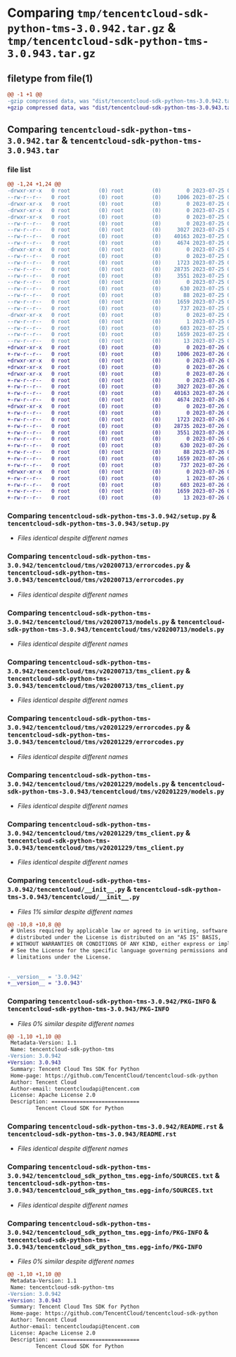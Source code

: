 # Comparing `tmp/tencentcloud-sdk-python-tms-3.0.942.tar.gz` & `tmp/tencentcloud-sdk-python-tms-3.0.943.tar.gz`

## filetype from file(1)

```diff
@@ -1 +1 @@
-gzip compressed data, was "dist/tencentcloud-sdk-python-tms-3.0.942.tar", last modified: Tue Jul 25 04:28:15 2023, max compression
+gzip compressed data, was "dist/tencentcloud-sdk-python-tms-3.0.943.tar", last modified: Wed Jul 26 00:46:56 2023, max compression
```

## Comparing `tencentcloud-sdk-python-tms-3.0.942.tar` & `tencentcloud-sdk-python-tms-3.0.943.tar`

### file list

```diff
@@ -1,24 +1,24 @@
-drwxr-xr-x   0 root         (0) root         (0)        0 2023-07-25 04:28:15.000000 tencentcloud-sdk-python-tms-3.0.942/
--rw-r--r--   0 root         (0) root         (0)     1006 2023-07-25 04:28:15.000000 tencentcloud-sdk-python-tms-3.0.942/setup.py
-drwxr-xr-x   0 root         (0) root         (0)        0 2023-07-25 04:28:15.000000 tencentcloud-sdk-python-tms-3.0.942/tencentcloud/
-drwxr-xr-x   0 root         (0) root         (0)        0 2023-07-25 04:28:15.000000 tencentcloud-sdk-python-tms-3.0.942/tencentcloud/tms/
-drwxr-xr-x   0 root         (0) root         (0)        0 2023-07-25 04:28:15.000000 tencentcloud-sdk-python-tms-3.0.942/tencentcloud/tms/v20200713/
--rw-r--r--   0 root         (0) root         (0)        0 2023-07-25 04:28:15.000000 tencentcloud-sdk-python-tms-3.0.942/tencentcloud/tms/v20200713/__init__.py
--rw-r--r--   0 root         (0) root         (0)     3027 2023-07-25 04:28:15.000000 tencentcloud-sdk-python-tms-3.0.942/tencentcloud/tms/v20200713/errorcodes.py
--rw-r--r--   0 root         (0) root         (0)    40163 2023-07-25 04:28:15.000000 tencentcloud-sdk-python-tms-3.0.942/tencentcloud/tms/v20200713/models.py
--rw-r--r--   0 root         (0) root         (0)     4674 2023-07-25 04:28:15.000000 tencentcloud-sdk-python-tms-3.0.942/tencentcloud/tms/v20200713/tms_client.py
-drwxr-xr-x   0 root         (0) root         (0)        0 2023-07-25 04:28:15.000000 tencentcloud-sdk-python-tms-3.0.942/tencentcloud/tms/v20201229/
--rw-r--r--   0 root         (0) root         (0)        0 2023-07-25 04:28:15.000000 tencentcloud-sdk-python-tms-3.0.942/tencentcloud/tms/v20201229/__init__.py
--rw-r--r--   0 root         (0) root         (0)     1723 2023-07-25 04:28:15.000000 tencentcloud-sdk-python-tms-3.0.942/tencentcloud/tms/v20201229/errorcodes.py
--rw-r--r--   0 root         (0) root         (0)    28735 2023-07-25 04:28:15.000000 tencentcloud-sdk-python-tms-3.0.942/tencentcloud/tms/v20201229/models.py
--rw-r--r--   0 root         (0) root         (0)     3551 2023-07-25 04:28:15.000000 tencentcloud-sdk-python-tms-3.0.942/tencentcloud/tms/v20201229/tms_client.py
--rw-r--r--   0 root         (0) root         (0)        0 2023-07-25 04:28:15.000000 tencentcloud-sdk-python-tms-3.0.942/tencentcloud/tms/__init__.py
--rw-r--r--   0 root         (0) root         (0)      630 2023-07-25 04:28:15.000000 tencentcloud-sdk-python-tms-3.0.942/tencentcloud/__init__.py
--rw-r--r--   0 root         (0) root         (0)       88 2023-07-25 04:28:15.000000 tencentcloud-sdk-python-tms-3.0.942/setup.cfg
--rw-r--r--   0 root         (0) root         (0)     1659 2023-07-25 04:28:15.000000 tencentcloud-sdk-python-tms-3.0.942/PKG-INFO
--rw-r--r--   0 root         (0) root         (0)      737 2023-07-25 04:28:15.000000 tencentcloud-sdk-python-tms-3.0.942/README.rst
-drwxr-xr-x   0 root         (0) root         (0)        0 2023-07-25 04:28:15.000000 tencentcloud-sdk-python-tms-3.0.942/tencentcloud_sdk_python_tms.egg-info/
--rw-r--r--   0 root         (0) root         (0)        1 2023-07-25 04:28:15.000000 tencentcloud-sdk-python-tms-3.0.942/tencentcloud_sdk_python_tms.egg-info/dependency_links.txt
--rw-r--r--   0 root         (0) root         (0)      603 2023-07-25 04:28:15.000000 tencentcloud-sdk-python-tms-3.0.942/tencentcloud_sdk_python_tms.egg-info/SOURCES.txt
--rw-r--r--   0 root         (0) root         (0)     1659 2023-07-25 04:28:15.000000 tencentcloud-sdk-python-tms-3.0.942/tencentcloud_sdk_python_tms.egg-info/PKG-INFO
--rw-r--r--   0 root         (0) root         (0)       13 2023-07-25 04:28:15.000000 tencentcloud-sdk-python-tms-3.0.942/tencentcloud_sdk_python_tms.egg-info/top_level.txt
+drwxr-xr-x   0 root         (0) root         (0)        0 2023-07-26 00:46:56.000000 tencentcloud-sdk-python-tms-3.0.943/
+-rw-r--r--   0 root         (0) root         (0)     1006 2023-07-26 00:46:56.000000 tencentcloud-sdk-python-tms-3.0.943/setup.py
+drwxr-xr-x   0 root         (0) root         (0)        0 2023-07-26 00:46:56.000000 tencentcloud-sdk-python-tms-3.0.943/tencentcloud/
+drwxr-xr-x   0 root         (0) root         (0)        0 2023-07-26 00:46:56.000000 tencentcloud-sdk-python-tms-3.0.943/tencentcloud/tms/
+drwxr-xr-x   0 root         (0) root         (0)        0 2023-07-26 00:46:56.000000 tencentcloud-sdk-python-tms-3.0.943/tencentcloud/tms/v20200713/
+-rw-r--r--   0 root         (0) root         (0)        0 2023-07-26 00:46:56.000000 tencentcloud-sdk-python-tms-3.0.943/tencentcloud/tms/v20200713/__init__.py
+-rw-r--r--   0 root         (0) root         (0)     3027 2023-07-26 00:46:56.000000 tencentcloud-sdk-python-tms-3.0.943/tencentcloud/tms/v20200713/errorcodes.py
+-rw-r--r--   0 root         (0) root         (0)    40163 2023-07-26 00:46:56.000000 tencentcloud-sdk-python-tms-3.0.943/tencentcloud/tms/v20200713/models.py
+-rw-r--r--   0 root         (0) root         (0)     4674 2023-07-26 00:46:56.000000 tencentcloud-sdk-python-tms-3.0.943/tencentcloud/tms/v20200713/tms_client.py
+drwxr-xr-x   0 root         (0) root         (0)        0 2023-07-26 00:46:56.000000 tencentcloud-sdk-python-tms-3.0.943/tencentcloud/tms/v20201229/
+-rw-r--r--   0 root         (0) root         (0)        0 2023-07-26 00:46:56.000000 tencentcloud-sdk-python-tms-3.0.943/tencentcloud/tms/v20201229/__init__.py
+-rw-r--r--   0 root         (0) root         (0)     1723 2023-07-26 00:46:56.000000 tencentcloud-sdk-python-tms-3.0.943/tencentcloud/tms/v20201229/errorcodes.py
+-rw-r--r--   0 root         (0) root         (0)    28735 2023-07-26 00:46:56.000000 tencentcloud-sdk-python-tms-3.0.943/tencentcloud/tms/v20201229/models.py
+-rw-r--r--   0 root         (0) root         (0)     3551 2023-07-26 00:46:56.000000 tencentcloud-sdk-python-tms-3.0.943/tencentcloud/tms/v20201229/tms_client.py
+-rw-r--r--   0 root         (0) root         (0)        0 2023-07-26 00:46:56.000000 tencentcloud-sdk-python-tms-3.0.943/tencentcloud/tms/__init__.py
+-rw-r--r--   0 root         (0) root         (0)      630 2023-07-26 00:46:56.000000 tencentcloud-sdk-python-tms-3.0.943/tencentcloud/__init__.py
+-rw-r--r--   0 root         (0) root         (0)       88 2023-07-26 00:46:56.000000 tencentcloud-sdk-python-tms-3.0.943/setup.cfg
+-rw-r--r--   0 root         (0) root         (0)     1659 2023-07-26 00:46:56.000000 tencentcloud-sdk-python-tms-3.0.943/PKG-INFO
+-rw-r--r--   0 root         (0) root         (0)      737 2023-07-26 00:46:56.000000 tencentcloud-sdk-python-tms-3.0.943/README.rst
+drwxr-xr-x   0 root         (0) root         (0)        0 2023-07-26 00:46:56.000000 tencentcloud-sdk-python-tms-3.0.943/tencentcloud_sdk_python_tms.egg-info/
+-rw-r--r--   0 root         (0) root         (0)        1 2023-07-26 00:46:56.000000 tencentcloud-sdk-python-tms-3.0.943/tencentcloud_sdk_python_tms.egg-info/dependency_links.txt
+-rw-r--r--   0 root         (0) root         (0)      603 2023-07-26 00:46:56.000000 tencentcloud-sdk-python-tms-3.0.943/tencentcloud_sdk_python_tms.egg-info/SOURCES.txt
+-rw-r--r--   0 root         (0) root         (0)     1659 2023-07-26 00:46:56.000000 tencentcloud-sdk-python-tms-3.0.943/tencentcloud_sdk_python_tms.egg-info/PKG-INFO
+-rw-r--r--   0 root         (0) root         (0)       13 2023-07-26 00:46:56.000000 tencentcloud-sdk-python-tms-3.0.943/tencentcloud_sdk_python_tms.egg-info/top_level.txt
```

### Comparing `tencentcloud-sdk-python-tms-3.0.942/setup.py` & `tencentcloud-sdk-python-tms-3.0.943/setup.py`

 * *Files identical despite different names*

### Comparing `tencentcloud-sdk-python-tms-3.0.942/tencentcloud/tms/v20200713/errorcodes.py` & `tencentcloud-sdk-python-tms-3.0.943/tencentcloud/tms/v20200713/errorcodes.py`

 * *Files identical despite different names*

### Comparing `tencentcloud-sdk-python-tms-3.0.942/tencentcloud/tms/v20200713/models.py` & `tencentcloud-sdk-python-tms-3.0.943/tencentcloud/tms/v20200713/models.py`

 * *Files identical despite different names*

### Comparing `tencentcloud-sdk-python-tms-3.0.942/tencentcloud/tms/v20200713/tms_client.py` & `tencentcloud-sdk-python-tms-3.0.943/tencentcloud/tms/v20200713/tms_client.py`

 * *Files identical despite different names*

### Comparing `tencentcloud-sdk-python-tms-3.0.942/tencentcloud/tms/v20201229/errorcodes.py` & `tencentcloud-sdk-python-tms-3.0.943/tencentcloud/tms/v20201229/errorcodes.py`

 * *Files identical despite different names*

### Comparing `tencentcloud-sdk-python-tms-3.0.942/tencentcloud/tms/v20201229/models.py` & `tencentcloud-sdk-python-tms-3.0.943/tencentcloud/tms/v20201229/models.py`

 * *Files identical despite different names*

### Comparing `tencentcloud-sdk-python-tms-3.0.942/tencentcloud/tms/v20201229/tms_client.py` & `tencentcloud-sdk-python-tms-3.0.943/tencentcloud/tms/v20201229/tms_client.py`

 * *Files identical despite different names*

### Comparing `tencentcloud-sdk-python-tms-3.0.942/tencentcloud/__init__.py` & `tencentcloud-sdk-python-tms-3.0.943/tencentcloud/__init__.py`

 * *Files 1% similar despite different names*

```diff
@@ -10,8 +10,8 @@
 # Unless required by applicable law or agreed to in writing, software
 # distributed under the License is distributed on an "AS IS" BASIS,
 # WITHOUT WARRANTIES OR CONDITIONS OF ANY KIND, either express or implied.
 # See the License for the specific language governing permissions and
 # limitations under the License.
 
 
-__version__ = '3.0.942'
+__version__ = '3.0.943'
```

### Comparing `tencentcloud-sdk-python-tms-3.0.942/PKG-INFO` & `tencentcloud-sdk-python-tms-3.0.943/PKG-INFO`

 * *Files 0% similar despite different names*

```diff
@@ -1,10 +1,10 @@
 Metadata-Version: 1.1
 Name: tencentcloud-sdk-python-tms
-Version: 3.0.942
+Version: 3.0.943
 Summary: Tencent Cloud Tms SDK for Python
 Home-page: https://github.com/TencentCloud/tencentcloud-sdk-python
 Author: Tencent Cloud
 Author-email: tencentcloudapi@tencent.com
 License: Apache License 2.0
 Description: ============================
         Tencent Cloud SDK for Python
```

### Comparing `tencentcloud-sdk-python-tms-3.0.942/README.rst` & `tencentcloud-sdk-python-tms-3.0.943/README.rst`

 * *Files identical despite different names*

### Comparing `tencentcloud-sdk-python-tms-3.0.942/tencentcloud_sdk_python_tms.egg-info/SOURCES.txt` & `tencentcloud-sdk-python-tms-3.0.943/tencentcloud_sdk_python_tms.egg-info/SOURCES.txt`

 * *Files identical despite different names*

### Comparing `tencentcloud-sdk-python-tms-3.0.942/tencentcloud_sdk_python_tms.egg-info/PKG-INFO` & `tencentcloud-sdk-python-tms-3.0.943/tencentcloud_sdk_python_tms.egg-info/PKG-INFO`

 * *Files 0% similar despite different names*

```diff
@@ -1,10 +1,10 @@
 Metadata-Version: 1.1
 Name: tencentcloud-sdk-python-tms
-Version: 3.0.942
+Version: 3.0.943
 Summary: Tencent Cloud Tms SDK for Python
 Home-page: https://github.com/TencentCloud/tencentcloud-sdk-python
 Author: Tencent Cloud
 Author-email: tencentcloudapi@tencent.com
 License: Apache License 2.0
 Description: ============================
         Tencent Cloud SDK for Python
```

